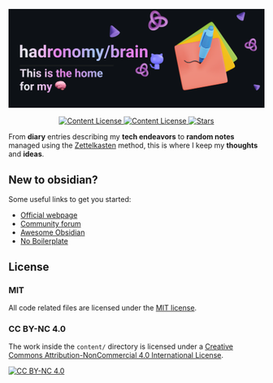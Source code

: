 ![readme-banner.png](</content/09 Files/images/readme-banner.png>)

<div align="center">
  <!-- MIT License -->
  <a href="https://github.com/folke/lazy.nvim/blob/main/LICENSE">
    <img
      alt="Content License"
      src="https://img.shields.io/github/license/hadronomy/brain?style=for-the-badge&logo=starship&color=ee999f&logoColor=D9E0EE&labelColor=302D41"
    />
  </a>
  
  <!-- CC License -->
  <a href="https://creativecommons.org/licenses/by-nc/4.0/">
    <img
      alt="Content License"
      src="https://img.shields.io/badge/CC%20BY%E2%88%92NC%204.0-000000?style=for-the-badge&logo=starship&label=LICENSE&labelColor=302D41"
    />
  </a>

  <!-- GitHub Repo Stars -->
  <a href="https://github.com/hadronomy/brain/stargazers">
    <img
      alt="Stars"
      src="https://img.shields.io/github/stars/hadronomy/brain?style=for-the-badge&logo=starship&color=c69ff5&logoColor=D9E0EE&labelColor=302D41"
    />
  </a>
  <p></p>
</div>

From **diary** entries describing my **tech endeavors**
to **random notes** managed using the [Zettelkasten](https://zettelkasten.de/overview/) method,
this is where I keep my **thoughts** and **ideas**.

## New to obsidian?

Some useful links to get you started:

- [Official webpage](https://obsidian.md/)
- [Community forum](https://forum.obsidian.md/)
- [Awesome Obsidian](https://github.com/kmaasrud/awesome-obsidian)
- [No Boilerplate](https://youtu.be/DbsAQSIKQXk?si=qG8m8sMWFYtKZJF3)

## License

### MIT

All code related files are licensed under the [MIT license](LICENSE.txt).

### CC BY-NC 4.0

The work inside the `content/` directory is licensed under a
[Creative Commons Attribution-NonCommercial 4.0 International License][cc-by-nc].

[![CC BY-NC 4.0][cc-by-nc-image]][cc-by-nc]

[cc-by-nc]: https://creativecommons.org/licenses/by-nc/4.0/
[cc-by-nc-image]: https://licensebuttons.net/l/by-nc/4.0/88x31.png
